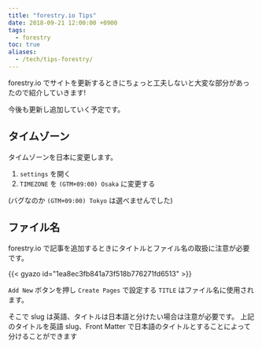 ```yaml
---
title: "forestry.io Tips"
date: 2018-09-21 12:00:00 +0900
tags:
  - forestry
toc: true
aliases:
  - /tech/tips-forestry/
---
```

forestry.io でサイトを更新するときにちょっと工夫しないと大変な部分があったので紹介していきます!

今後も更新し追加していく予定です。

## タイムゾーン

タイムゾーンを日本に変更します。

1. `settings` を開く
1. `TIMEZONE` を `(GTM+09:00) Osaka` に変更する

(バグなのか `(GTM+09:00) Tokyo` は選べませんでした)

## ファイル名

forestry.io で記事を追加するときにタイトルとファイル名の取扱に注意が必要です。

{{< gyazo id="1ea8ec3fb841a73f518b776271fd6513" >}}

`Add New` ボタンを押し `Create Pages` で設定する `TITLE` はファイル名に使用されます。

そこで slug は英語、タイトルは日本語と分けたい場合は注意が必要です。
上記のタイトルを英語 slug、Front Matter で日本語のタイトルとすることによって分けることができます
